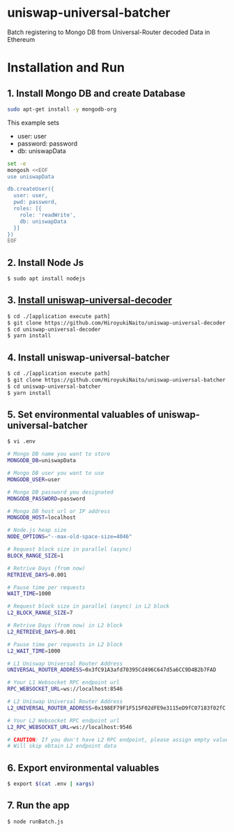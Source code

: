 # uniswap-universal-batcher
Batch registering to Mongo DB from Universal-Router decoded Data in Ethereum

# Installation and Run

## 1. Install Mongo DB and create Database

```bash
sudo apt-get install -y mongodb-org
```

This example sets

- user: user
- password: password
- db: uniswapData

```bash
set -e
mongosh <<EOF
use uniswapData

db.createUser({
  user: user,
  pwd: password,
  roles: [{
    role: 'readWrite',
    db: uniswapData
  }]
})
EOF
```
 
##  2. Install Node Js

```bash
$ sudo apt install nodejs
```

## 3. [Install uniswap-universal-decoder](https://github.com/HiroyukiNaito/uniswap-universal-decoder)

```bash
$ cd ./[application execute path]
$ git clone https://github.com/HiroyukiNaito/uniswap-universal-decoder.git
$ cd uniswap-universal-decoder
$ yarn install 
```

## 4. Install uniswap-universal-batcher

```bash
$ cd ./[application execute path]
$ git clone https://github.com/HiroyukiNaito/uniswap-universal-batcher.git
$ cd uniswap-universal-batcher
$ yarn install 
```

## 5. Set environmental valuables of uniswap-universal-batcher

```bash
$ vi .env
```
```bash
# Mongo DB name you want to store 
MONGODB_DB=uniswapData

# Mongo DB user you want to use
MONGODB_USER=user

# Mongo DB password you designated
MONGODB_PASSWORD=password

# Mongo DB host url or IP address
MONGODB_HOST=localhost

# Node.js heap size
NODE_OPTIONS="--max-old-space-size=4046"

# Request block size in parallel (async)
BLOCK_RANGE_SIZE=1

# Retrive Days (from now)
RETRIEVE_DAYS=0.001

# Pause time per requests
WAIT_TIME=1000

# Request block size in parallel (async) in L2 block
L2_BLOCK_RANGE_SIZE=7

# Retrive Days (from now) in L2 block
L2_RETRIEVE_DAYS=0.001

# Pause time per requests in L2 block
L2_WAIT_TIME=1000

# L1 Uniswap Universal Router Address
UNIVERSAL_ROUTER_ADDRESS=0x3fC91A3afd70395Cd496C647d5a6CC9D4B2b7FAD

# Your L1 Websocket RPC endpoint url 
RPC_WEBSOCKET_URL=ws://localhost:8546

# L2 Uniswap Universal Router Address
L2_UNIVERSAL_ROUTER_ADDRESS=0x198EF79F1F515F02dFE9e3115eD9fC07183f02fC

# Your L2 Websocket RPC endpoint url
L2_RPC_WEBSOCKET_URL=ws://localhost:9546

# CAUTION: If you don't have L2 RPC endpoint, please assign empty value (ex. L2_RPC_WEBSOCKET_URL="")
# Will skip obtain L2 endpoint data
```

## 6. Export environmental valuables
```bash
$ export $(cat .env | xargs)
```

## 7. Run the app
```bash
$ node runBatch.js
```

